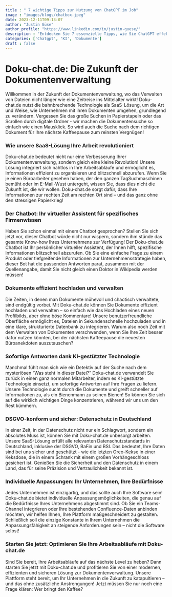 ```yaml
---
title : " 7 wichtige Tipps zur Nutzung von ChatGPT im Job"
image : "images/blogs/chatbox.jpeg"
date: 2023-12-11T09:13:07
author: "Justin Güse"
author_profile: "https://www.linkedin.com/in/justin-guese/"
description : "Entdecken Sie 7 essenzielle Tipps, wie Sie ChatGPT effektiv im Job einsetzen können! Steigern Sie Produktivität, Kommunikation und Wissensaustausch. Erfahren Sie mehr!"
categories: ['Chatgpt', 'KI', 'Dokumente']
draft : false
---
```


# Doku-chat.de: Die Zukunft der Dokumentenverwaltung

Willkommen in der Zukunft der Dokumentenverwaltung, wo das Verwalten von Dateien nicht länger wie eine Zeitreise ins Mittelalter wirkt! Doku-chat.de nutzt die bahnbrechende Technologie als SaaS-Lösung, um die Art und Weise, wie Unternehmen mit ihren Dokumenten umgehen, grundlegend zu verändern. Vergessen Sie das große Suchen in Papierstapeln oder das Scrollen durch digitale Ordner - wir machen die Dokumentensuche so einfach wie einen Mausklick. So wird auch die Suche nach dem richtigen Dokument für Ihre nächste Kaffeepause zum reinsten Vergnügen!

### Wie unsere SaaS-Lösung Ihre Arbeit revolutioniert

Doku-chat.de bedeutet nicht nur eine Verbesserung Ihrer Dokumentenverwaltung, sondern gleich eine kleine Revolution! Unsere Lösung integriert sich nahtlos in Ihre Arbeitsabläufe und ermöglicht es, Informationen effizient zu organisieren und blitzschnell abzurufen. Wenn Sie je einen Büroarbeiter gesehen haben, der den ganzen TagSuchmaschinen bemüht oder im E-Mail-Wust untergeht, wissen Sie, dass dies nicht die Zukunft ist, die wir wollen. Doku-chat.de sorgt dafür, dass Ihre Informationen zur rechten Zeit am rechten Ort sind – und das ganz ohne den stressigen Papierkrieg!

### Der Chatbot: Ihr virtueller Assistent für spezifisches Firmenwissen

Haben Sie schon einmal mit einem Chatbot gesprochen? Stellen Sie sich jetzt vor, dieser Chatbot würde nicht nur wispern, sondern ihm stünde das gesamte Know-how Ihres Unternehmens zur Verfügung! Der Doku-chat.de Chatbot ist Ihr persönlicher virtueller Assistent, der Ihnen hilft, spezifische Informationen blitzschnell abzurufen. Ob Sie eine einfache Frage zu einem Produkt oder tiefgreifende Informationen zur Unternehmensstrategie haben, dieser Bot hat die passenden Antworten parat, zusammen mit der Quellenangabe, damit Sie nicht gleich einen Doktor in Wikipedia werden müssen!

### Dokumente effizient hochladen und verwalten

Die Zeiten, in denen man Dokumente mühevoll und chaotisch verwaltete, sind endgültig vorbei. Mit Doku-chat.de können Sie Dokumente effizient hochladen und verwalten – so einfach wie das Hochladen eines neuen Profilbilds, aber ohne böse Kommentare! Unsere benutzerfreundliche Oberfläche ermöglicht es, Dateien in Sekundenschnelle hochzuladen und in eine klare, strukturierte Datenbank zu integrieren. Warum also noch Zeit mit dem Verwalten von Dokumenten verschwenden, wenn Sie Ihre Zeit besser dafür nutzen könnten, bei der nächsten Kaffeepause die neuesten Büroanekdoten auszutauschen?

### Sofortige Antworten dank KI-gestützter Technologie

Manchmal fühlt man sich wie ein Detektiv auf der Suche nach dem mysteriösen “Was steht in dieser Datei?” Doku-chat.de verwandelt Sie zurück in einen ganz normalen Mitarbeiter, indem es KI-gestützte Technologie einsetzt, um sofortige Antworten auf Ihre Fragen zu liefern. Unsere Technologie sucht durch die Dokumente und greift schneller auf Informationen zu, als ein Bienenmann zu seinen Bienen! So können Sie sich auf die wirklich wichtigen Dinge konzentrieren, während wir uns um den Rest kümmern.

### DSGVO-konform und sicher: Datenschutz in Deutschland

In einer Zeit, in der Datenschutz nicht nur ein Schlagwort, sondern ein absolutes Muss ist, können Sie mit Doku-chat.de unbesorgt arbeiten. Unsere SaaS-Lösung erfüllt alle relevanten Datenschutzstandards in Deutschland, inklusive der DSGVO, BaFin und BSI. Das bedeutet, Ihre Daten sind bei uns sicher und geschützt - wie die letzten Oreo-Kekse in einer Keksdose, die in einem Schrank mit einem großen Vorhängeschloss gesichert ist. Genießen Sie die Sicherheit und den Datenschutz in einem Land, das für seine Präzision und Vertraulichkeit bekannt ist.

### Individuelle Anpassungen: Ihr Unternehmen, Ihre Bedürfnisse

Jedes Unternehmen ist einzigartig, und das sollte auch Ihre Software sein! Doku-chat.de bietet individuelle Anpassungsmöglichkeiten, die genau auf die Bedürfnisse Ihres Unternehmens abgestimmt sind. Ob Sie ein Teams-Channel integrieren oder Ihre bestehenden Confluence-Daten anbinden möchten, wir helfen Ihnen, Ihre Plattform maßgeschneidert zu gestalten. Schließlich soll die einzige Konstante in Ihrem Unternehmen die Anpassungsfähigkeit an steigende Anforderungen sein – nicht die Software selbst!

### Starten Sie jetzt: Optimieren Sie Ihre Arbeitsabläufe mit Doku-chat.de

Sind Sie bereit, Ihre Arbeitsabläufe auf das nächste Level zu heben? Dann starten Sie jetzt mit Doku-chat.de und profitieren Sie von einer modernen, effizienten und sicheren Lösung zur Dokumentenverwaltung. Unsere Plattform steht bereit, um Ihr Unternehmen in die Zukunft zu katapultieren – und das ohne zusätzliche Anstrengungen! Jetzt müssen Sie nur noch eine Frage klären: Wer bringt den Kaffee?